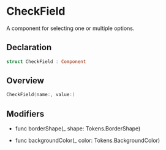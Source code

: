 # CheckField

A component for selecting one or multiple options.

## Declaration

```swift
struct CheckField : Component
```

## Overview

```swift
CheckField(name:, value:)
```

## Modifiers

- func borderShape(_ shape: Tokens.BorderShape)

- func backgroundColor(_ color: Tokens.BackgroundColor)
